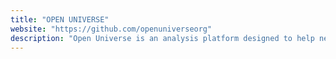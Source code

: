 ```yaml
---
title: "OPEN UNIVERSE"
website: "https://github.com/openuniverseorg"
description: "Open Universe is an analysis platform designed to help new contributors find open source projects. It is still under development"
---
```

